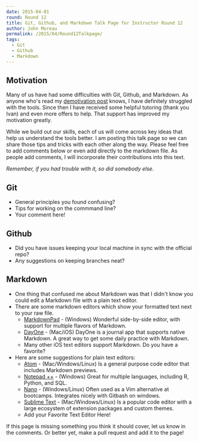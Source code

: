 ```yaml
---
date: 2015-04-01
round: Round 12
title: Git, Github, and Markdown Talk Page for Instructor Round 12
author: John Moreau
permalink: /2015/04/Round12Talkpage/
tags:
  - Git
  - Github
  - Markdown
---
```

## Motivation 
Many of us have had some difficulties with Git, Github, and Markdown. As anyone who's read my [demotivation post](http://swcarpentry.github.io/training-course/2015/03/john-moreau-motivation/) knows, I have definitely struggled with the tools. Since then I have received some helpful tutoring (thank you Ivan) and even more offers to help. That support has improved my motivation greatly. 
 
While we build out our skills, each of us will come across key ideas that help us understand the tools better. I am posting this talk page so we can share those tips and tricks with each other along the way. Please feel free to add comments below or even add directly to the markdown file. As people add comments, I will incorporate their contributions into this text. 

*Remember, if you had trouble with it, so did somebody else.*   

## Git 

-   General principles you found confusing?
-   Tips for working on the commmand line?
-   Your comment here!

## Github 

-   Did you have issues keeping your local machine in sync with the official repo?
-   Any suggestions on keeping branches neat?

## Markdown

-   One thing that confused me about Markdown was that I didn't know you could edit a Markdown file with a plain text editor.
-   There are some markdown editors which show your formatted text next to your raw file.
    -   [MarkdownPad](http://markdownpad.com/) - (Windows) Wonderful side-by-side editor, with support for multiple flavors of Markdown.
    -   [DayOne](http://dayoneapp.com/) - (Mac/iOS) DayOne is a journal app that supports native Markdown. A great way to get some daily practice with Markdown. 
    -   Many other iOS text editors support Markdown. Do you have a favorite?
-   Here are some suggestions for plain text editors:
    -   [Atom](https://atom.io/) - (Mac/Windows/Linux) Is a general purpose code editor that includes Markdown previews.
    -   [Notepad ++](http://notepad-plus-plus.org/) - (Windows) Great for multiple languages, including R, Python, and SQL.
    -   [Nano](http://www.nano-editor.org/download.php) - (Windows/Linux) Often used as a Vim alternative at bootcamps. Integrates nicely with Gitbash on windows.
    -   [Sublime Text](http://www.sublimetext.com/) - (Mac/Windows/Linux) Is a popular code editor with a large ecosystem of extension packages and custom themes.
    -   Add your Favorite Text Editor Here!

If this page is missing something you think it should cover, let us know in the comments. Or better yet, make a pull request and add it to the page!
